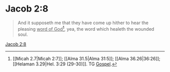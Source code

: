 # Jacob 2:8

> And it supposeth me that they have come up hither to hear the pleasing <u>word of God</u>[^a], yea, the word which healeth the wounded soul.

[Jacob 2:8](https://www.churchofjesuschrist.org/study/scriptures/bofm/jacob/2?lang=eng&id=p8#p8)


[^a]: [[Micah 2.7|Micah 2:7]]; [[Alma 31.5|Alma 31:5]]; [[Alma 36.26|36:26]]; [[Helaman 3.29|Hel. 3:29 (29-30)]]. TG [Gospel](https://www.churchofjesuschrist.org/study/scriptures/tg/gospel?lang=eng).
